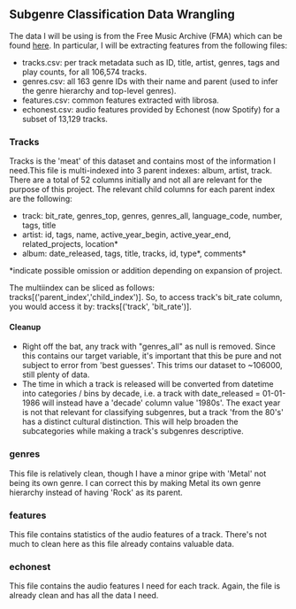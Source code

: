 ## Subgenre Classification Data Wrangling

The data I will be using is from the Free Music Archive (FMA) which can be found [here](https://github.com/mdeff/fma). In particular, I will be extracting features from the following files:

- tracks.csv: per track metadata such as ID, title, artist, genres, tags and play counts, for all 106,574 tracks.
- genres.csv: all 163 genre IDs with their name and parent (used to infer the genre hierarchy and top-level genres).
- features.csv: common features extracted with librosa.
- echonest.csv: audio features provided by Echonest (now Spotify) for a subset of 13,129 tracks.

### Tracks
Tracks is the 'meat' of this dataset and contains most of the information I need.This file is multi-indexed into 3 parent indexes: album, artist, track. There are a total of 52 columns initially and not all are relevant for the purpose of this project. The relevant child columns for each parent index are the following:
- track: bit_rate, genres_top, genres, genres_all, language_code, number, tags, title
- artist: id, tags, name, active_year_begin, active_year_end, related_projects, location*
- album: date_released, tags, title, tracks, id, type*, comments*

*indicate possible omission or addition depending on expansion of project.

The multiindex can be sliced as follows: tracks[('parent_index','child_index')]. So, to access track's bit_rate column, you would access it by: tracks[('track', 'bit_rate')].
#### Cleanup
- Right off the bat, any track with "genres_all" as null is removed. Since this contains our target variable, it's important that this be pure and not subject to error from 'best guesses'. This trims our dataset to ~106000, still plenty of data. 
- The time in which a track is released will be converted from datetime into categories / bins by decade, i.e. a track with date_released = 01-01-1986 will instead have a 'decade' column value '1980s'. The exact year is not that relevant for classifying subgenres, but a track 'from the 80's' has a distinct cultural distinction. This will help broaden the subcategories while making a track's subgenres descriptive. 

### genres
This file is relatively clean, though I have a minor gripe with 'Metal' not being its own genre. I can correct this by making Metal its own genre hierarchy instead of having 'Rock' as its parent.

### features
This file contains statistics of the audio features of a track. There's not much to clean here as this file already contains valuable data.

### echonest
This file contains the audio features I need for each track. Again, the file is already clean and has all the data I need.

